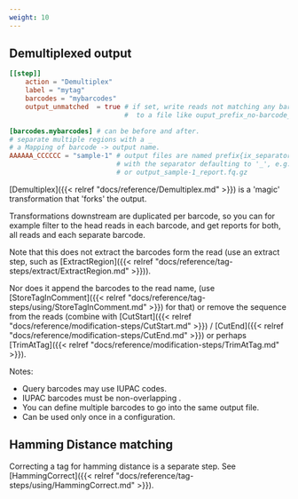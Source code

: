 ```yaml
---
weight: 10
---
```

## Demultiplexed output

```toml
[[step]]
    action = "Demultiplex"
    label = "mytag"
    barcodes = "mybarcodes"
    output_unmatched  = true # if set, write reads not matching any barcode
                             #  to a file like ouput_prefix_no-barcode_1.fq

[barcodes.mybarcodes] # can be before and after.
# separate multiple regions with a _
# a Mapping of barcode -> output name.
AAAAAA_CCCCCC = "sample-1" # output files are named prefix{ix_separator}barcode_prefix{ix_separator}segment.suffix
                           # with the separator defaulting to '_', e.g. output_sample-1_1.fq.gz
                           # or output_sample-1_report.fq.gz
```

[Demultiplex]({{< relref "docs/reference/Demultiplex.md" >}}) is a 'magic' transformation that 'forks' the output.

Transformations downstream are duplicated per barcode,
so you can for example filter to the head reads in each barcode,
and get reports for both, all reads and each separate barcode.

Note that this does not 
extract the barcodes form the read 
(use an extract step, such as [ExtractRegion]({{< relref "docs/reference/tag-steps/extract/ExtractRegion.md" >}})).

Nor does it append the barcodes to the read name,
(use [StoreTagInComment]({{< relref "docs/reference/tag-steps/using/StoreTagInComment.md" >}}) for that) or remove the sequence from the reads
(combine with [CutStart]({{< relref "docs/reference/modification-steps/CutStart.md" >}})
/ [CutEnd]({{< relref "docs/reference/modification-steps/CutEnd.md" >}}) or perhaps 
[TrimAtTag]({{< relref "docs/reference/modification-steps/TrimAtTag.md" >}}).


Notes: 
- Query barcodes may use IUPAC codes. 
- IUPAC barcodes must be non-overlapping .
- You can define multiple barcodes to go into the same output file.
- Can be used only once in a configuration.

## Hamming Distance matching
Correcting a tag for hamming distance is a separate step. See [HammingCorrect]({{< relref "docs/reference/tag-steps/using/HammingCorrect.md" >}}).
